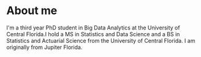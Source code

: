 About me
======
I'm a third year PhD student in Big Data Analytics at the University of Central Florida.I hold a MS in Statistics and Data Science and a BS in Statistics and Actuarial Science from the University of Central Florida. I am originally from Jupiter Florida. 
